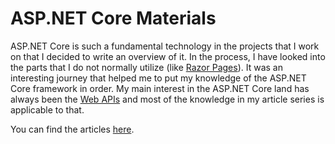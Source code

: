 # ASP.NET Core Materials

ASP.NET Core is such a fundamental technology in the projects that I work on
that I decided to write an overview of it. In the process, I have looked into
the parts that I do not normally utilize (like [Razor
Pages](../programming/dotnet/asp-net-core/razor-pages.md)). It was an
interesting journey that helped me to put my knowledge of the ASP.NET Core
framework in order. My main interest in the ASP.NET Core land has always been
the [Web APIs](../programming/dotnet/asp-net-core/web-apis.md) and most of the
knowledge in my article series is applicable to that.

You can find the articles
[here](../programming/dotnet/asp-net-core/overview.md).